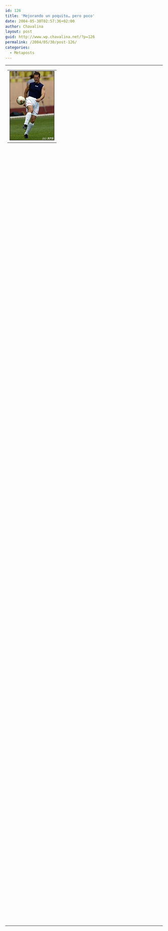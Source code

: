 ```yaml
---
id: 126
title: 'Mejorando un poquito… pero poco'
date: 2004-05-30T02:57:36+02:00
author: Chavalina
layout: post
guid: http://www.wp.chavalina.net/?p=126
permalink: /2004/05/30/post-126/
categories:
  - Metaposts
---
```

<table>
  <tr>
    <td>
      <table border="0" cellspacing="5" cellpadding="10" width="1" align="left">
        <tr>
          <td>
            <img src="/imagenes/fotos/football-schumacher.jpg" alt="Michael Schumacher" width="141" height="220" border="1" />
          </td>
        </tr>
      </table>
      
      <p>
        Bueno, he colocado un peque&ntilde;o buscador en la <a href="archivos.php">sección de archivos</a> que admite los operadores <em>and</em> y <em>or</em> no es mucho pero menos da una piedra, a ver si lo puedo hacer un poco más avanzado y arreglo unas cuantas cosas más de la web, como validar los comentarios con javascript (me da rabia, son cosas que estoy haciendo todos los días y ésto lo tengo abandonado, en casa del herrero…)
      </p>
      
      <p>
        Muchas gracias a todos los que me enviáis correos, intento contestarlos a todos, pero últimamente ando bastante ocupada, exámenes, prácticas, trabajo… uf, vaya rollo os estoy metiendo.
      </p>
      
      <p>
        ¿Y la foto? no, no tiene nada que ver, pero me apetecía <img src="/imagenes/emoticonos/sonrisa.gif" alt="sonrisa" width="16" height="16" />
      </p>
      
      <p>
        Hoy tenemos carrera, el GP de Europa (no de Francia, como yo dije hace una semana fiándome de los comentaristas de T5) a ver que tal se les da.
      </p>
    </td>
  </tr>
</table>